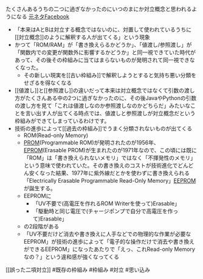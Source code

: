 
たくさんあるうちの二つに過ぎなかったのにいつのまにか対立概念と思われるようになる
[元ネタFacebook](https://www.facebook.com/nishiohirokazu/posts/10209536130136658)
- 「本来はAとBは対立する概念ではないのに、対置して使われているうちに[[対立概念]]のように解釈する人が出てくる」という現象
- かつて「ROM/RAM」が「書き換えらるかどうか」、「値渡し/参照渡し」が「関数内での変更が関数外に影響するかどうか」と同一視できていた時代があって、その後その枠組みに当てはまらないものが発明されて同一視できなくなった。
    - その新しい現実を[[古い枠組み]]で解釈しようとすると気持ち悪い分類をせざるを得なくなる
- [[値渡し]]と[[参照渡し]]の違いだって本来は対立概念ではなくて引数の渡し方がたくさんある中の2つに過ぎなかったのに、その後JavaやPythonの引数の渡し方を見て「これは値渡しなのか参照渡しなのかどちらだ」みたいなことを言い出す人が出てくる時点では、値渡しと参照渡しが対立概念だという枠組みができてしまっているわけです。
- 技術の進歩によって[[過去の枠組み]]でうまく分類されないものが出てくる
    - ROM(Read-only Memory)
    - [PROM](https://en.wikipedia.org/wiki/Programmable_read-only_memory)(Programmable ROM)が発明されたのが1956年、[EPROM](https://en.wikipedia.org/wiki/EPROM)(Erasable PROM)が生まれたのが1971年なので、この頃には既に「ROM」は「書き換えられないメモリ」ではなく「不揮発性のメモリ」という意味で使われていた。その書き換えのコストが技術進化でどんどん安くなった結果、1977年に紫外線だとかを使わずに書き換えられる「Electrically Erasable Programmable Read-Only Memory」[EEPROM](https://en.wikipedia.org/wiki/EEPROM)が誕生する。
    - EEPROMに
        - 「UV不要で(高電圧を作れるROM Writerを使って)Erasable」
        - 「駆動時と同じ電圧で(チャージポンプで自分で高電圧を作って)Erasable」
    - の2段階がある
    - 「UV不要だけど消去や書き換えに人手などでの物理的な作業が必要なEEPROM」が技術の進歩によって「電子的な操作だけで消去や書き換えができるEEPROM」になったあたりで「えっ、これRead-only Memoryなの？」という違和感が強くなってくる

[[誤った二項対立]]
#既存の枠組み #枠組み
#対立
#思い込み

